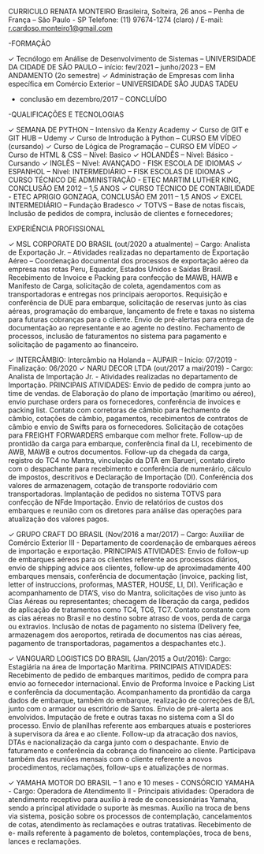 CURRICULO RENATA MONTEIRO
Brasileira, Solteira, 26 anos – Penha de França – São Paulo - SP
Telefone: (11) 97674-1274 (claro) / E-mail: r.cardoso.monteiro1@gmail.com

-FORMAÇÃO

✓ Tecnólogo em Análise de Desenvolvimento de Sistemas – UNIVERSIDADE DA CIDADE DE SÃO PAULO –
início: fev/2021 – junho/2023 – EM ANDAMENTO (2o semestre)
✓ Administração de Empresas com linha específica em Comércio Exterior – UNIVERSIDADE SÃO JUDAS TADEU
- conclusão em dezembro/2017 – CONCLUÍDO

-QUALIFICAÇÕES E TECNOLOGIAS

✓ SEMANA DE PYTHON – Intensivo da Kenzy Academy
✓ Curso de GIT e GIT HUB – Udemy
✓ Curso de Introdução à Python – CURSO EM VÍDEO (cursando)
✓ Curso de Lógica de Programação – CURSO EM VÍDEO
✓ Curso de HTML & CSS – Nível: Basico
✓ HOLANDÊS – Nível: Básico - Cursando
✓ INGLÊS – Nível: AVANÇADO - FISK ESCOLA DE IDIOMAS
✓ ESPANHOL – Nível: INTERMEDIÁRIO – FISK ESCOLAS DE IDIOMAS
✓ CURSO TÉCNICO DE ADMINISTRAÇÃO - ETEC MARTIM LUTHER KING, CONCLUSÃO EM 2012 – 1,5 ANOS
✓ CURSO TÉCNICO DE CONTABILIDADE - ETEC APRIGIO GONZAGA, CONCLUSÃO EM 2011 – 1,5 ANOS
✓ EXCEL INTERMEDIÁRIO – Fundação Bradesco
✓ TOTVS – Base de notas fiscais, Inclusão de pedidos de compra, inclusão de clientes e fornecedores;

EXPERIÊNCIA PROFISSIONAL

✓ MSL CORPORATE DO BRASIL (out/2020 a atualmente) – Cargo: Analista de Exportação Jr. – Atividades
realizadas no departamento de Exportação Aéreo – Coordenação documental dos processos de exportação
aéreo da empresa nas rotas Peru, Equador, Estados Unidos e Saídas Brasil. Recebimento de Invoice e Packing
para confecção de MAWB, HAWB e Manifesto de Carga, solicitação de coleta, agendamentos com as
transportadoras e entregas nos principais aeroportos. Requisição e conferência de DUE para embarque,
solicitação de reservas junto às cias aéreas, programação do embarque, lançamento de frete e taxas no
sistema para futuras cobranças para o cliente. Envio de pré-alertas para entrega de documentação ao
representante e ao agente no destino. Fechamento de processos, inclusão de faturamentos no sistema para
pagamento e solicitação de pagamento ao financeiro.

✓ INTERCÂMBIO: Intercâmbio na Holanda – AUPAIR – Início: 07/2019 - Finalização: 06/2020
✓ NARU DECOR LTDA (out/2017 a mai/2019) - Cargo: Analista de Importação Jr. - Atividades realizadas no
departamento de Importação. PRINCIPAIS ATIVIDADES: Envio de pedido de compra junto ao time de
vendas. de Elaboração do plano de importação (marítimo ou aéreo), envio purchase orders para os
fornecedores, conferência de invoices e packing list. Contato com corretoras de câmbio para fechamento de
câmbio, cotações de câmbio, pagamentos, recebimentos de contratos de câmbio e envio de Swifts para os
fornecedores. Solicitação de cotações para FREIGHT FORWARDERS embarque com melhor frete. Follow-up
de prontidão da carga para embarque, conferência final da LI, recebimento de AWB, MAWB e outros
documentos. Follow-up da chegada da carga, registro do TC4 no Mantra, vinculação da DTA em Barueri,
contato direto com o despachante para recebimento e conferência de numerário, cálculo de impostos,
descritivos e Declaração de Importação (DI). Conferência dos valores de armazenagem, cotação de
transporte rodoviário com transportadoras. Implantação de pedidos no sistema TOTVS para confecção de NFde Importação. Envio de relatórios de custos dos embarques e reunião com os diretores para análise das
operações para atualização dos valores pagos.

✓ GRUPO CRAFT DO BRASIL (Nov/2016 a mar/2017) – Cargo: Auxiliar de Comércio Exterior III - Departamento
de coordenação de embarques aéreos de importação e exportação. PRINCIPAIS ATIVIDADES: Envio de
follow-up de embarques aéreos para os clientes referente aos processos diários, envio de shipping advice
aos clientes, follow-up de aproximadamente 400 embarques mensais, conferência de documentação
(invoice, packing list, letter of instruccions, proformas, MASTER, HOUSE, LI, DI). Verificação e
acompanhamento de DTA’S, viso do Mantra, solicitações de viso junto às Cias Aéreas ou representantes;
checagem de liberação da carga, pedidos de aplicação de tratamentos como TC4, TC6, TC7. Contato
constante com as cias aéreas no Brasil e no destino sobre atraso de voos, perda de carga ou extravios.
Inclusão de notas de pagamento no sistema (Delivery fee, armazenagem dos aeroportos, retirada de
documentos nas cias aéreas, pagamento de transportadoras, pagamentos a despachantes etc.).

✓ VANGUARD LOGISTICS DO BRASIL (Jan/2015 a Out/2016): Cargo: Estagiária na área de Importação
Marítima. PRINCIPAIS ATIVIDADES: Recebimento de pedido de embarques marítimos, pedido de compra
para envio ao fornecedor internacional. Envio de Proforma Invoice e Packing List e conferência da
documentação. Acompanhamento da prontidão da carga dados de embarque, também do embarque,
realização de correções de B/L junto com o armador ou escritório de Santos. Envio de pré-alerta aos
envolvidos. Imputação de frete e outras taxas no sistema com a SI do processo. Envio de planilhas referente
aos embarques atuais e posteriores à supervisora da área e ao cliente. Follow-up da atracação dos navios,
DTAs e nacionalização da carga junto com o despachante. Envio de faturamento e conferência da cobrança
do financeiro ao cliente. Participava também das reuniões mensais com o cliente referente a novos
procedimentos, reclamações, follow-ups e atualizações de normas.

✓ YAMAHA MOTOR DO BRASIL – 1 ano e 10 meses - CONSÓRCIO YAMAHA - Cargo: Operadora de
Atendimento II - Principais atividades: Operadora de atendimento receptivo para auxílio à rede de
concessionárias Yamaha, sendo a principal atividade o suporte às mesmas. Auxílio na troca de bens via
sistema, posição sobre os processos de contemplação, cancelamentos de cotas, atendimento às reclamações
e outras tratativas. Recebimento de e- mails referente à pagamento de boletos, contemplações, troca de
bens, lances e reclamações.
